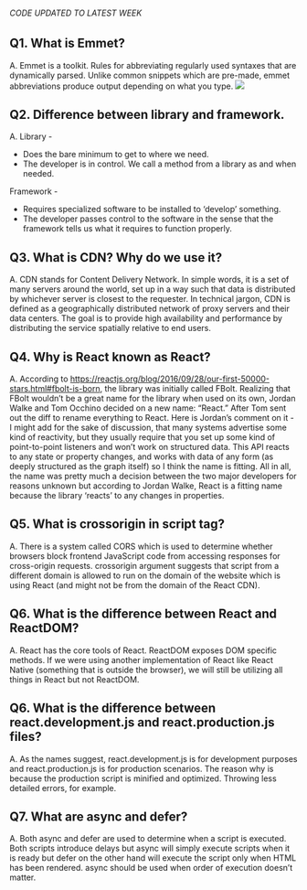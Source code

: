 ###### CODE UPDATED TO LATEST WEEK

## Q1. What is Emmet?
A. Emmet is a toolkit. Rules for abbreviating regularly used syntaxes that are dynamically parsed. Unlike common snippets which are pre-made, emmet abbreviations produce output depending on what you type. <img src="https://user-images.githubusercontent.com/51401711/210760177-1714a0f0-01b9-4cd7-9e9b-dd6ba8e67114.png">


## Q2. Difference between library and framework.
A. Library -
* Does the bare minimum to get to where we need.
* The developer is in control. We call a method from a library as and when needed.

Framework -
* Requires specialized software to be installed to ‘develop’ something.
* The developer passes control to the software in the sense that the framework tells us what it requires to function properly.

## Q3. What is CDN? Why do we use it?
A. CDN stands for Content Delivery Network. In simple words, it is a set of many servers around the world, set up in a way such that data is distributed by whichever server is closest to the requester. In technical jargon, CDN is defined as a geographically distributed network of proxy servers and their data centers. The goal is to provide high availability and performance by distributing the service spatially relative to end users.

## Q4. Why is React known as React?
A. According to https://reactjs.org/blog/2016/09/28/our-first-50000-stars.html#fbolt-is-born, the library was initially called FBolt. Realizing that FBolt wouldn’t be a great name for the library when used on its own, Jordan Walke and Tom Occhino decided on a new name: “React.” After Tom sent out the diff to rename everything to React. Here is Jordan’s comment on it - I might add for the sake of discussion, that many systems advertise some kind of reactivity, but they usually require that you set up some kind of point-to-point listeners and won’t work on structured data. This API reacts to any state or property changes, and works with data of any form (as deeply structured as the graph itself) so I think the name is fitting. All in all, the name was pretty much a decision between the two major developers for reasons unknown but according to Jordan Walke, React is a fitting name because the library ‘reacts’ to any changes in properties.

## Q5. What is crossorigin in script tag?
A. There is a system called CORS which is used to determine whether browsers block frontend JavaScript code from accessing responses for cross-origin requests. crossorigin argument suggests that script from a different domain is allowed to run on the domain of the website which is using React (and might not be from the domain of the React CDN).

## Q6. What is the difference between React and ReactDOM?
A. React has the core tools of React. ReactDOM exposes DOM specific methods. If we were using another implementation of React like React Native (something that is outside the browser), we will still be utilizing all things in React but not ReactDOM.

## Q6. What is the difference between react.development.js and react.production.js files?
A. As the names suggest, react.development.js is for development purposes and react.production.js is for production scenarios. The reason why is because the production script is minified and optimized. Throwing less detailed errors, for example.

## Q7. What are async and defer?
A. Both async and defer are used to determine when a script is executed. Both scripts introduce delays but async will simply execute scripts when it is ready but defer on the other hand will execute the script only when HTML has been rendered. async should be used when order of execution doesn’t matter.
